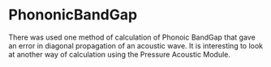 # PhononicBandGap
There was used one method of calculation of Phonoic BandGap that gave an error in diagonal propagation of an acoustic wave. 
It is interesting to look at another way of calculation using the Pressure Acoustic Module. 
